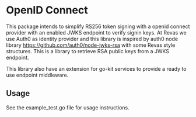 # OpenID Connect 

This package intends to simplify RS256 token signing with a openid connect provider with an enabled JWKS endpoint to verify signin keys. At Revas we use Auth0 as identity provider and this library is inspired by auth0 node library https://github.com/auth0/node-jwks-rsa with some Revas style structures. This is a library to retrieve RSA public keys from a JWKS endpoint.

This library also have an extension for go-kit services to provide a ready to use endpoint middleware.

## Usage

See the example_test.go file for usage instructions.
